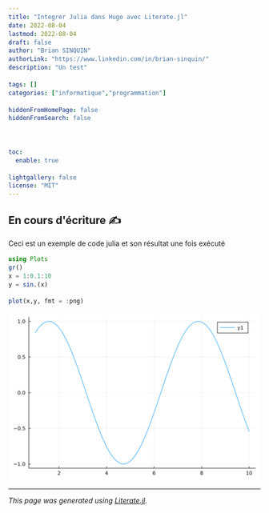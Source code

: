 ```yaml
---
title: "Integrer Julia dans Hugo avec Literate.jl"
date: 2022-08-04
lastmod: 2022-08-04
draft: false
author: "Brian SINQUIN"
authorLink: "https://www.linkedin.com/in/brian-sinquin/"
description: "Un test"

tags: []
categories: ["informatique","programmation"]

hiddenFromHomePage: false
hiddenFromSearch: false



toc:
  enable: true

lightgallery: false
license: "MIT"
---
```


<!--more-->

## En cours d'écriture ✍️

Ceci est un exemple de code julia et son résultat une fois exécuté

````julia
using Plots
gr()
x = 1:0.1:10
y = sin.(x)

plot(x,y, fmt = :png)
````
![](8327836.svg)

---

*This page was generated using [Literate.jl](https://github.com/fredrikekre/Literate.jl).*

